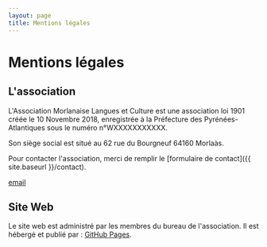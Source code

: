 ```yaml
---
layout: page
title: Mentions légales
---
```


# Mentions légales

## L'association

L'Association Morlanaise Langues et Culture est une association loi 1901 créée
le 10 Novembre 2018, enregistrée à la Préfecture des Pyrénées-Atlantiques sous le
numéro n°WXXXXXXXXXXX.

Son siège social est situé au 62 rue du Bourgneuf 64160 Morlaàs.

Pour contacter l'association, merci de remplir le [formulaire de contact]({{ site.baseurl }}/contact).

<a href="{{ site.email | encode_email }}"> email </a>

## Site Web

Le site web est administré par les membres du bureau de l'association. Il est
hébergé et publié par : [GitHub Pages](https://pages.github.com).
